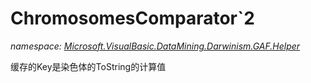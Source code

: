 ﻿# ChromosomesComparator`2
_namespace: <a href="#" onClick="load('/docs/Microsoft.VisualBasic.DataMining.Darwinism.GAF.Helper/index.md')">Microsoft.VisualBasic.DataMining.Darwinism.GAF.Helper</a>_

缓存的Key是染色体的ToString的计算值




